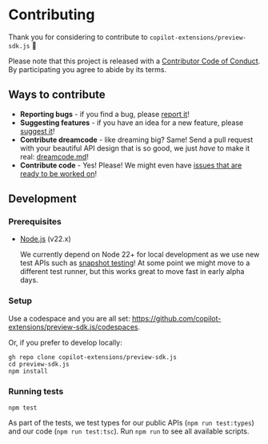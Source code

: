 # Contributing

Thank you for considering to contribute to `copilot-extensions/preview-sdk.js` 💖

Please note that this project is released with a [Contributor Code of Conduct](./CODE_OF_CONDUCT.md).
By participating you agree to abide by its terms.

## Ways to contribute

- **Reporting bugs** - if you find a bug, please [report it](https://github.com/copilot-extensions/preview-sdk.js/issues/new)!
- **Suggesting features** - if you have an idea for a new feature, please [suggest it](https://github.com/copilot-extensions/preview-sdk.js/issues/new)!
- **Contribute dreamcode** - like dreaming big? Same! Send a pull request with your beautiful API design that is so good, we just _have_ to make it real: [dreamcode.md](https://github.com/copilot-extensions/preview-sdk.js/blob/main/dreamcode.md)!
- **Contribute code** - Yes! Please! We might even have [issues that are ready to be worked on](https://github.com/copilot-extensions/preview-sdk.js/issues?q=is%3Aissue%20state%3Aopen%20label%3A%22pull%20request%20welcome%22)!

## Development

### Prerequisites

- [Node.js](https://nodejs.org/) (v22.x)

  We currently depend on Node 22+ for local development as we use new test APIs such as [snapshot testing](https://nodejs.org/api/test.html#snapshot-testing)! At some point we might move to a different test runner, but this works great to move fast in early alpha days.

### Setup

Use a codespace and you are all set: https://github.com/copilot-extensions/preview-sdk.js/codespaces.

Or, if you prefer to develop locally:

```
gh repo clone copilot-extensions/preview-sdk.js
cd preview-sdk.js
npm install
```

### Running tests

```
npm test
```

As part of the tests, we test types for our public APIs (`npm run test:types`) and our code (`npm run test:tsc`). Run `npm run` to see all available scripts.
